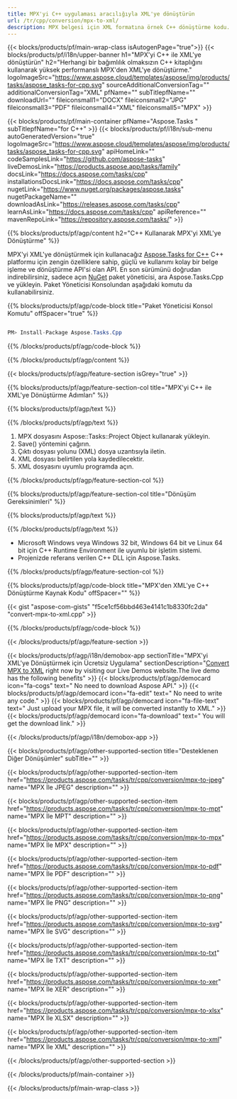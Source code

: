```yaml
---
title: MPX'yi C++ uygulaması aracılığıyla XML'ye dönüştürün 
url: /tr/cpp/conversion/mpx-to-xml/ 
description: MPX belgesi için XML formatına örnek C++ dönüştürme kodu. Herhangi bir C++ Uygulamasında toplu MPX'den XML'ye dönüştürme için örnek kod kullanın.
---
```


{{< blocks/products/pf/main-wrap-class isAutogenPage="true">}}
{{< blocks/products/pf/i18n/upper-banner h1="MPX'yi C++ ile XML'ye dönüştürün" h2="Herhangi bir bağımlılık olmaksızın C++ kitaplığını kullanarak yüksek performanslı MPX'den XML'ye dönüştürme." logoImageSrc="https://www.aspose.cloud/templates/aspose/img/products/tasks/aspose_tasks-for-cpp.svg" sourceAdditionalConversionTag="" additionalConversionTag="XML" pfName="" subTitlepfName="" downloadUrl="" fileiconsmall1="DOCX" fileiconsmall2="JPG" fileiconsmall3="PDF" fileiconsmall4="XML" fileiconsmall5="MPX" >}}

{{< blocks/products/pf/main-container pfName="Aspose.Tasks " subTitlepfName="for C++" >}}
{{< blocks/products/pf/i18n/sub-menu autoGeneratedVersion="true" logoImageSrc="https://www.aspose.cloud/templates/aspose/img/products/tasks/aspose_tasks-for-cpp.svg" apiHomeLink="" codeSamplesLink="https://github.com/aspose-tasks" liveDemosLink="https://products.aspose.app/tasks/family" docsLink="https://docs.aspose.com/tasks/cpp" installationsDocsLink="https://docs.aspose.com/tasks/cpp" nugetLink="https://www.nuget.org/packages/aspose.tasks" nugetPackageName="" downloadAsLink="https://releases.aspose.com/tasks/cpp" learnAsLink="https://docs.aspose.com/tasks/cpp" apiReference="" mavenRepoLink="https://repository.aspose.com/tasks/" >}}

{{% blocks/products/pf/agp/content h2="C++ Kullanarak MPX'yi XML'ye Dönüştürme" %}}

 MPX'yi XML'ye dönüştürmek için kullanacağız
 [Aspose.Tasks for C++](https://products.aspose.com/tasks/cpp)
 C++ platformu için zengin özelliklere sahip, güçlü ve kullanımı kolay bir belge işleme ve dönüştürme API'si olan API. En son sürümünü doğrudan indirebilirsiniz, sadece açın
 [NuGet](https://www.nuget.org/packages/aspose.tasks)
 paket yöneticisi, ara
 Aspose.Tasks.Cpp
 ve yükleyin. Paket Yöneticisi Konsolundan aşağıdaki komutu da kullanabilirsiniz.

{{% blocks/products/pf/agp/code-block title="Paket Yöneticisi Konsol Komutu" offSpacer="true" %}}

```cs

PM> Install-Package Aspose.Tasks.Cpp

```

{{% /blocks/products/pf/agp/code-block %}}

{{% /blocks/products/pf/agp/content %}}

{{< blocks/products/pf/agp/feature-section isGrey="true" >}}

{{% blocks/products/pf/agp/feature-section-col title="MPX'yi C++ ile XML'ye Dönüştürme Adımları" %}}

{{% blocks/products/pf/agp/text %}}


{{% /blocks/products/pf/agp/text %}}

1. MPX dosyasını Aspose::Tasks::Project Object kullanarak yükleyin.
1. Save() yöntemini çağırın.
1. Çıktı dosyası yolunu (XML) dosya uzantısıyla iletin.
1. XML dosyası belirtilen yola kaydedilecektir.
1. XML dosyasını uyumlu programda açın.

{{% /blocks/products/pf/agp/feature-section-col %}}

{{% blocks/products/pf/agp/feature-section-col title="Dönüşüm Gereksinimleri" %}}

{{% blocks/products/pf/agp/text %}}


{{% /blocks/products/pf/agp/text %}}

- Microsoft Windows veya Windows 32 bit, Windows 64 bit ve Linux 64 bit için C++ Runtime Environment ile uyumlu bir işletim sistemi.
- Projenizde referans verilen C++ DLL için Aspose.Tasks.

{{% /blocks/products/pf/agp/feature-section-col %}}

{{% blocks/products/pf/agp/code-block title="MPX'den XML'ye C++ Dönüştürme Kaynak Kodu" offSpacer="" %}}

{{< gist "aspose-com-gists" "f5ce1cf56bbd463e4141c1b8330fc2da" "convert-mpx-to-xml.cpp" >}}

{{% /blocks/products/pf/agp/code-block %}}

{{< /blocks/products/pf/agp/feature-section >}}

<!-- aboutfile Starts -->

{{< blocks/products/pf/agp/i18n/demobox-app sectionTitle="MPX'yi XML'ye Dönüştürmek için Ücretsiz Uygulama" sectionDescription="[Convert MPX to XML](https://products.aspose.app/tasks/conversion/mpx-to-xml) right now by visiting our Live Demos website.The live demo has the following benefits" >}}
        {{< blocks/products/pf/agp/democard icon="fa-cogs" text=" No need to download Aspose API." >}}
        {{< blocks/products/pf/agp/democard icon="fa-edit" text=" No need to write any code." >}}
        {{< blocks/products/pf/agp/democard icon="fa-file-text" text=" Just upload your MPX file, it will be converted instantly to XML." >}}
        {{< blocks/products/pf/agp/democard icon="fa-download" text=" You will get the download link." >}}

{{< /blocks/products/pf/agp/i18n/demobox-app >}}

<!-- aboutfile Ends -->

{{< blocks/products/pf/agp/other-supported-section title="Desteklenen Diğer Dönüşümler" subTitle="" >}}

{{< blocks/products/pf/agp/other-supported-section-item href="https://products.aspose.com/tasks/tr/cpp/conversion/mpx-to-jpeg" name="MPX İle JPEG" description="" >}}

{{< blocks/products/pf/agp/other-supported-section-item href="https://products.aspose.com/tasks/tr/cpp/conversion/mpx-to-mpt" name="MPX İle MPT" description="" >}}

{{< blocks/products/pf/agp/other-supported-section-item href="https://products.aspose.com/tasks/tr/cpp/conversion/mpx-to-mpx" name="MPX İle MPX" description="" >}}

{{< blocks/products/pf/agp/other-supported-section-item href="https://products.aspose.com/tasks/tr/cpp/conversion/mpx-to-pdf" name="MPX İle PDF" description="" >}}

{{< blocks/products/pf/agp/other-supported-section-item href="https://products.aspose.com/tasks/tr/cpp/conversion/mpx-to-png" name="MPX İle PNG" description="" >}}

{{< blocks/products/pf/agp/other-supported-section-item href="https://products.aspose.com/tasks/tr/cpp/conversion/mpx-to-svg" name="MPX İle SVG" description="" >}}

{{< blocks/products/pf/agp/other-supported-section-item href="https://products.aspose.com/tasks/tr/cpp/conversion/mpx-to-txt" name="MPX İle TXT" description="" >}}

{{< blocks/products/pf/agp/other-supported-section-item href="https://products.aspose.com/tasks/tr/cpp/conversion/mpx-to-xer" name="MPX İle XER" description="" >}}

{{< blocks/products/pf/agp/other-supported-section-item href="https://products.aspose.com/tasks/tr/cpp/conversion/mpx-to-xlsx" name="MPX İle XLSX" description="" >}}

{{< blocks/products/pf/agp/other-supported-section-item href="https://products.aspose.com/tasks/tr/cpp/conversion/mpx-to-xml" name="MPX İle XML" description="" >}}



{{< /blocks/products/pf/agp/other-supported-section >}}

{{< /blocks/products/pf/main-container >}}
    
{{< /blocks/products/pf/main-wrap-class >}}